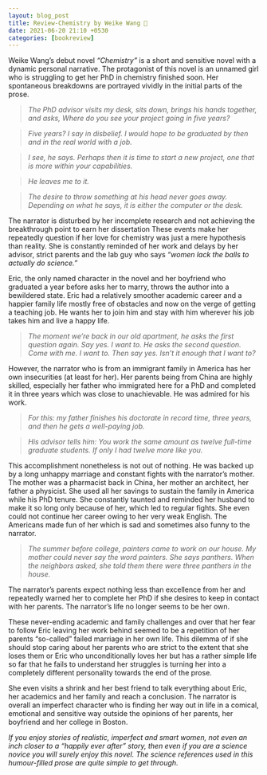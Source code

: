 ```yaml
---
layout: blog_post
title: Review-Chemistry by Weike Wang 🧪
date: 2021-06-20 21:10 +0530
categories: [bookreview]
---
```


Weike Wang’s debut novel *“Chemistry”* is a short and sensitive novel with a dynamic personal narrative. The protagonist of this novel is an unnamed girl who is struggling to get her PhD in chemistry finished soon. Her spontaneous breakdowns are portrayed vividly in the initial parts of the prose.

<!--more-->
> *The PhD advisor visits my desk, sits down, brings his hands together, and asks, Where do you see your project going in five years?*

> *Five years? I say in disbelief. I would hope to be graduated by then and in the real world with a job.*

> *I see, he says. Perhaps then it is time to start a new project, one that is more within your capabilities.*

> *He leaves me to it.*

> *The desire to throw something at his head never goes away. Depending on what he says, it is either the computer or the desk.*

The narrator is disturbed by her incomplete research and not achieving the breakthrough point to earn her dissertation These events make her repeatedly question if her love for chemistry was just a mere hypothesis than reality. She is constantly reminded of her work and delays by her advisor, strict parents and the lab guy who says *“women lack the balls to actually do science.”*


Eric, the only named character in the novel and her boyfriend who graduated a year before asks her to marry, throws the author into a bewildered state. Eric had a relatively smoother academic career and a happier family life mostly free of obstacles and now on the verge of getting a teaching job. He wants her to join him and stay with him wherever his job takes him and live a happy life.

> *The moment we’re back in our old apartment, he asks the first question again. Say yes.*
> *I want to.*
> *He asks the second question. Come with me.*
> *I want to.*
> *Then say yes.*
> *Isn’t it enough that I want to?*

However, the narrator who is from an immigrant family in America has her own insecurities (at least for her). Her parents being from China are highly skilled, especially her father who immigrated here for a PhD and completed it in three years which was close to unachievable. He was admired for his work.

> *For this: my father finishes his doctorate in record time, three years, and then he gets a well-paying job.*

> *His advisor tells him: You work the same amount as twelve full-time graduate students. If only I had twelve more like you.*

This accomplishment nonetheless is not out of nothing. He was backed up by a long unhappy marriage and constant fights with the narrator’s mother. The mother was a pharmacist back in China, her mother an architect, her father a physicist. She used all her savings to sustain the family in America while his PhD tenure. She constantly taunted and reminded her husband to make it so long only because of her, which led to regular fights. She even could not continue her career owing to her very weak English. The Americans made fun of her which is sad and sometimes also funny to the narrator.

> *The summer before college, painters came to work on our house. My mother could never say the word painters. She says panthers. When the neighbors asked, she told them there were three panthers in the house.*

The narrator’s parents expect nothing less than excellence from her and repeatedly warned her to complete her PhD if she desires to keep in contact with her parents. The narrator’s life no longer seems to be her own.

These never-ending academic and family challenges and over that her fear to follow Eric leaving her work behind seemed to be a repetition of her parents “so-called” failed marriage in her own life. This dilemma of if she should stop caring about her parents who are strict to the extent that she loses them or Eric who unconditionally loves her but has a rather simple life so far that he fails to understand her struggles is turning her into a completely different personality towards the end of the prose.

She even visits a shrink and her best friend to talk everything about Eric, her academics and her family and reach a conclusion. The narrator is overall an imperfect character who is finding her way out in life in a comical, emotional and sensitive way outside the opinions of her parents, her boyfriend and her college in Boston.

*If you enjoy stories of realistic, imperfect and smart women, not even an inch closer to a “happily ever after” story, then even if you are a science novice you will surely enjoy this novel. The science references used in this humour-filled prose are quite simple to get through.*